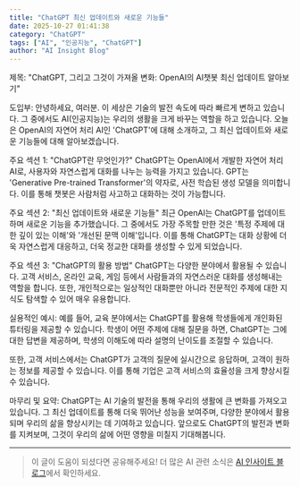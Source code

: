```yaml
---
title: "ChatGPT 최신 업데이트와 새로운 기능들"
date: 2025-10-27 01:41:38
category: "ChatGPT"
tags: ["AI", "인공지능", "ChatGPT"]
author: "AI Insight Blog"
---
```


제목: "ChatGPT, 그리고 그것이 가져올 변화: OpenAI의 AI챗봇 최신 업데이트 알아보기"

도입부:
안녕하세요, 여러분. 이 세상은 기술의 발전 속도에 따라 빠르게 변하고 있습니다. 그 중에서도 AI(인공지능)는 우리의 생활을 크게 바꾸는 역할을 하고 있습니다. 오늘은 OpenAI의 자연어 처리 AI인 'ChatGPT'에 대해 소개하고, 그 최신 업데이트와 새로운 기능들에 대해 알아보겠습니다.

주요 섹션 1: "ChatGPT란 무엇인가?"
ChatGPT는 OpenAI에서 개발한 자연어 처리 AI로, 사용자와 자연스럽게 대화를 나누는 능력을 가지고 있습니다. GPT는 'Generative Pre-trained Transformer'의 약자로, 사전 학습된 생성 모델을 의미합니다. 이를 통해 챗봇은 사람처럼 사고하고 대화하는 것이 가능합니다.

주요 섹션 2: "최신 업데이트와 새로운 기능들"
최근 OpenAI는 ChatGPT를 업데이트하며 새로운 기능을 추가했습니다. 그 중에서도 가장 주목할 만한 것은 '특정 주제에 대한 깊이 있는 이해'와 '개선된 문맥 이해'입니다. 이를 통해 ChatGPT는 대화 상황에 더욱 자연스럽게 대응하고, 더욱 정교한 대화를 생성할 수 있게 되었습니다.

주요 섹션 3: "ChatGPT의 활용 방법"
ChatGPT는 다양한 분야에서 활용될 수 있습니다. 고객 서비스, 온라인 교육, 게임 등에서 사람들과의 자연스러운 대화를 생성해내는 역할을 합니다. 또한, 개인적으로는 일상적인 대화뿐만 아니라 전문적인 주제에 대한 지식도 탐색할 수 있어 매우 유용합니다.

실용적인 예시:
예를 들어, 교육 분야에서는 ChatGPT를 활용해 학생들에게 개인화된 튜터링을 제공할 수 있습니다. 학생이 어떤 주제에 대해 질문을 하면, ChatGPT는 그에 대한 답변을 제공하며, 학생의 이해도에 따라 설명의 난이도를 조절할 수 있습니다.

또한, 고객 서비스에서는 ChatGPT가 고객의 질문에 실시간으로 응답하며, 고객이 원하는 정보를 제공할 수 있습니다. 이를 통해 기업은 고객 서비스의 효율성을 크게 향상시킬 수 있습니다.

마무리 및 요약:
ChatGPT는 AI 기술의 발전을 통해 우리의 생활에 큰 변화를 가져오고 있습니다. 그 최신 업데이트를 통해 더욱 뛰어난 성능을 보여주며, 다양한 분야에서 활용되며 우리의 삶을 향상시키는 데 기여하고 있습니다. 앞으로도 ChatGPT의 발전과 변화를 지켜보며, 그것이 우리의 삶에 어떤 영향을 미칠지 기대해봅니다.

---

> 이 글이 도움이 되셨다면 공유해주세요! 
> 더 많은 AI 관련 소식은 [AI 인사이트 블로그](https://tonyhwang1004.github.io/ai-insight-blog)에서 확인하세요.
